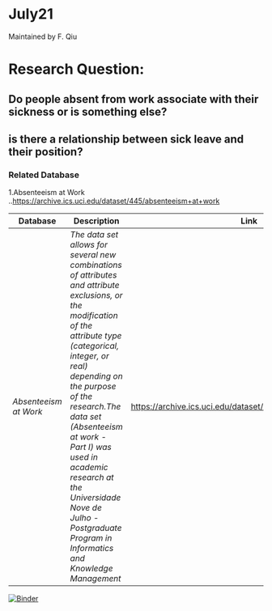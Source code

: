 # July21

Maintained by F. Qiu

# Research Question: 

## Do people absent from work associate with their sickness or is something else?
## is there a relationship between sick leave and their position?

### Related Database
1.Absenteeism at Work
..https://archive.ics.uci.edu/dataset/445/absenteeism+at+work

Database | Description | Link
---|---|---|
*Absenteeism at Work* | *The data set allows for several new combinations of attributes and attribute exclusions, or the modification of the attribute type (categorical, integer, or real) depending on the purpose of the research.The data set (Absenteeism at work - Part I) was used in academic research at the Universidade Nove de Julho - Postgraduate Program in Informatics and Knowledge Management* | https://archive.ics.uci.edu/dataset/445/absenteeism+at+work

[![Binder](https://mybinder.org/badge_logo.svg)](https://mybinder.org/v2/gh/FrennyQ/July21test/main)